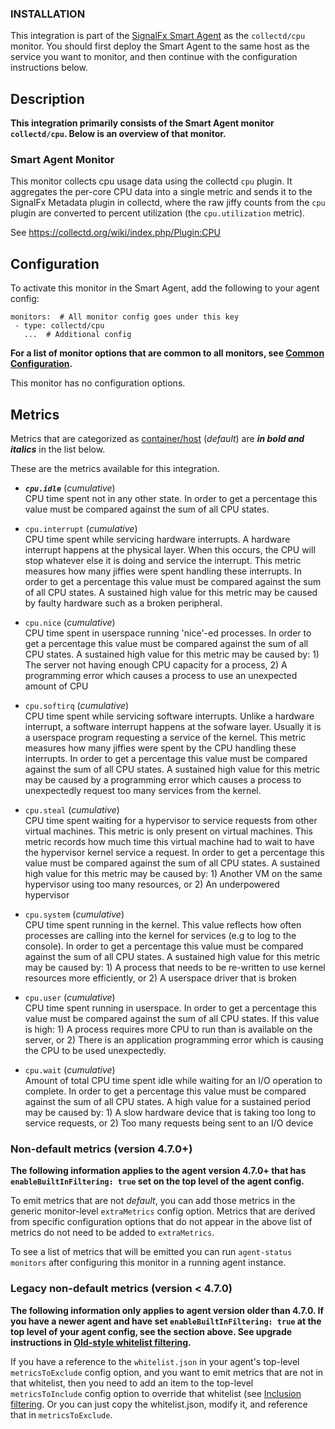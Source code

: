 
<!--- Generated by to-integrations-repo script in Smart Agent repo, DO NOT MODIFY HERE --->

### INSTALLATION

This integration is part of the [SignalFx Smart Agent](https://github.com/signalfx/integrations/tree/master/signalfx-agent)[](sfx_link:signalfx-agent)
as the `collectd/cpu` monitor. You should first deploy the Smart Agent to the
same host as the service you want to monitor, and then continue with the
configuration instructions below.

<!--- GENERATED BY (This comment exists for maintaining compatibility with to-product-docs) --->

## Description

**This integration primarily consists of the Smart Agent monitor `collectd/cpu`.
Below is an overview of that monitor.**

### Smart Agent Monitor


This monitor collects cpu usage data using the
collectd `cpu` plugin.  It aggregates the per-core CPU data into a single
metric and sends it to the SignalFx Metadata plugin in collectd, where the
raw jiffy counts from the `cpu` plugin are converted to percent utilization
(the `cpu.utilization` metric).

See https://collectd.org/wiki/index.php/Plugin:CPU


## Configuration

To activate this monitor in the Smart Agent, add the following to your
agent config:

```
monitors:  # All monitor config goes under this key
 - type: collectd/cpu
   ...  # Additional config
```

**For a list of monitor options that are common to all monitors, see [Common
Configuration](https://github.com/signalfx/signalfx-agent/tree/master/docs/monitors/../monitor-config.md#common-configuration).**


This monitor has no configuration options.


## Metrics

Metrics that are categorized as
[container/host](https://docs.signalfx.com/en/latest/admin-guide/usage.html#about-custom-bundled-and-high-resolution-metrics)
(*default*) are ***in bold and italics*** in the list below.

These are the metrics available for this integration.

 - ***`cpu.idle`*** (*cumulative*)<br>    CPU time spent not in any other state. In order to get a percentage this value must be compared against the sum of all CPU states.

 - `cpu.interrupt` (*cumulative*)<br>    CPU time spent while servicing hardware interrupts. A hardware interrupt happens at the physical layer. When this occurs, the CPU will stop whatever else it is doing and service the interrupt. This metric measures how many jiffies were spent handling these interrupts. In order to get a percentage this value must be compared against the sum of all CPU states. A sustained high value for this metric may be caused by faulty hardware such as a broken peripheral.

 - `cpu.nice` (*cumulative*)<br>    CPU time spent in userspace running 'nice'-ed processes. In order to get a percentage this value must be compared against the sum of all CPU states. A sustained high value for this metric may be caused by: 1) The server not having enough CPU capacity for a process, 2) A programming error which causes a process to use an unexpected amount of CPU

 - `cpu.softirq` (*cumulative*)<br>    CPU time spent while servicing software interrupts. Unlike a hardware interrupt, a software interrupt happens at the sofware layer. Usually it is a userspace program requesting a service of the kernel. This metric measures how many jiffies were spent by the CPU handling these interrupts. In order to get a percentage this value must be compared against the sum of all CPU states. A sustained high value for this metric may be caused by a programming error which causes a process to unexpectedly request too many services from the kernel.

 - `cpu.steal` (*cumulative*)<br>    CPU time spent waiting for a hypervisor to service requests from other virtual machines. This metric is only present on virtual machines. This metric records how much time this virtual machine had to wait to have the hypervisor kernel service a request. In order to get a percentage this value must be compared against the sum of all CPU states. A sustained high value for this metric may be caused by: 1) Another VM on the same hypervisor using too many resources, or 2) An underpowered hypervisor

 - `cpu.system` (*cumulative*)<br>    CPU time spent running in the kernel. This value reflects how often processes are calling into the kernel for services (e.g to log to the console). In order to get a percentage this value must be compared against the sum of all CPU states. A sustained high value for this metric may be caused by: 1) A process that needs to be re-written to use kernel resources more efficiently, or 2) A userspace driver that is broken

 - `cpu.user` (*cumulative*)<br>    CPU time spent running in userspace. In order to get a percentage this value must be compared against the sum of all CPU states. If this value is high: 1) A process requires more CPU to run than is available on the server, or 2) There is an application programming error which is causing the CPU to be used unexpectedly.

 - `cpu.wait` (*cumulative*)<br>    Amount of total CPU time spent idle while waiting for an I/O operation to complete. In order to get a percentage this value must be compared against the sum of all CPU states. A high value for a sustained period may be caused by: 1) A slow hardware device that is taking too long to service requests, or 2) Too many requests being sent to an I/O device


### Non-default metrics (version 4.7.0+)

**The following information applies to the agent version 4.7.0+ that has
`enableBuiltInFiltering: true` set on the top level of the agent config.**

To emit metrics that are not _default_, you can add those metrics in the
generic monitor-level `extraMetrics` config option.  Metrics that are derived
from specific configuration options that do not appear in the above list of
metrics do not need to be added to `extraMetrics`.

To see a list of metrics that will be emitted you can run `agent-status
monitors` after configuring this monitor in a running agent instance.

### Legacy non-default metrics (version < 4.7.0)

**The following information only applies to agent version older than 4.7.0. If
you have a newer agent and have set `enableBuiltInFiltering: true` at the top
level of your agent config, see the section above. See upgrade instructions in
[Old-style whitelist filtering](https://github.com/signalfx/signalfx-agent/tree/master/docs/monitors/../legacy-filtering.md#old-style-whitelist-filtering).**

If you have a reference to the `whitelist.json` in your agent's top-level
`metricsToExclude` config option, and you want to emit metrics that are not in
that whitelist, then you need to add an item to the top-level
`metricsToInclude` config option to override that whitelist (see [Inclusion
filtering](https://github.com/signalfx/signalfx-agent/tree/master/docs/monitors/../legacy-filtering.md#inclusion-filtering).  Or you can just
copy the whitelist.json, modify it, and reference that in `metricsToExclude`.


